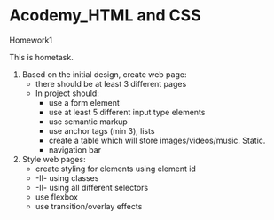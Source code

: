 # Acodemy_HTML and CSS
Homework1

This is hometask.
1. Based on the initial design, create web page:
   - there should be at least 3 different pages
   - In project should:
     - use a form element
     - use at least 5 different input type elements
     - use semantic markup
     - use anchor tags (min 3), lists
     - create a table which will store images/videos/music. Static.
     - navigation bar
2. Style web pages:
   - create styling for elements using element id
   - -II- using classes
   - -II- using all different selectors
   - use flexbox
   - use transition/overlay effects
